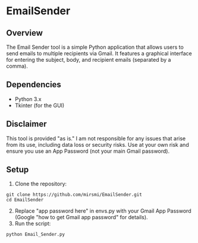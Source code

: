 # EmailSender
## Overview
The Email Sender tool is a simple Python application that allows users to send emails to multiple recipients via Gmail. It features a graphical interface for entering the subject, body, and recipient emails (separated by a comma).

## Dependencies
- Python 3.x
- Tkinter (for the GUI)

## Disclaimer
This tool is provided "as is." I am not responsible for any issues that arise from its use, including data loss or security risks. Use at your own risk and ensure you use an App Password (not your main Gmail password).

## Setup
1. Clone the repository:
```
git clone https://github.com/mirsmi/EmailSender.git
cd EmailSender
```
2. Replace "app password here" in envs.py with your Gmail App Password (Google "how to get Gmail app password" for details).
3. Run the script:
```
python Email_Sender.py
```
